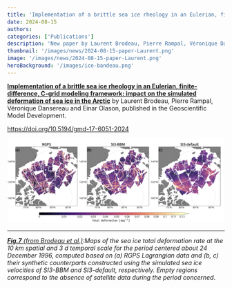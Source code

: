 ```yaml
---
title: 'Implementation of a brittle sea ice rheology in an Eulerian, finite-difference, C-grid modeling framework: impact on the simulated deformation of sea ice in the Arctic'
date: 2024-08-15
authors:
categories: ['Publications']
description: 'New paper by Laurent Brodeau, Pierre Rampal, Véronique Dansereau et Einar Olason'
thumbnail: '/images/news/2024-08-15-paper-Laurent.png'
image: '/images/news/2024-08-15-paper-Laurent.png'
heroBackground: '/images/ice-bandeau.png'
---
```


[**Implementation of a brittle sea ice rheology in an Eulerian, finite-difference, C-grid modeling framework: impact on the simulated deformation of sea ice in the Arctic**](https://doi.org/10.5194/gmd-17-6051-2024) by Laurent Brodeau, Pierre Rampal, Véronique Dansereau and Einar Olason, published in the Geoscientific Model Development.  


https://doi.org/10.5194/gmd-17-6051-2024 

![[Brodeau2024](https://doi.org/10.5194/gmd-17-6051-2024)](images/news/2024-08-15-paper-Laurent.png)


---
_[**Fig.7** (from Brodeau et al.)]([https://doi.org/10.5194/gmd-17-6051-2024]):Maps of the sea ice total deformation rate at the 10 km spatial and 3 d temporal scale for the period centered about 24 December 1996, computed based on (a) RGPS Lagrangian data and (b, c) their synthetic counterparts constructed using the simulated sea ice velocities of SI3-BBM and SI3-default, respectively. Empty regions correspond to the absence of satellite data during the period concerned_. 
